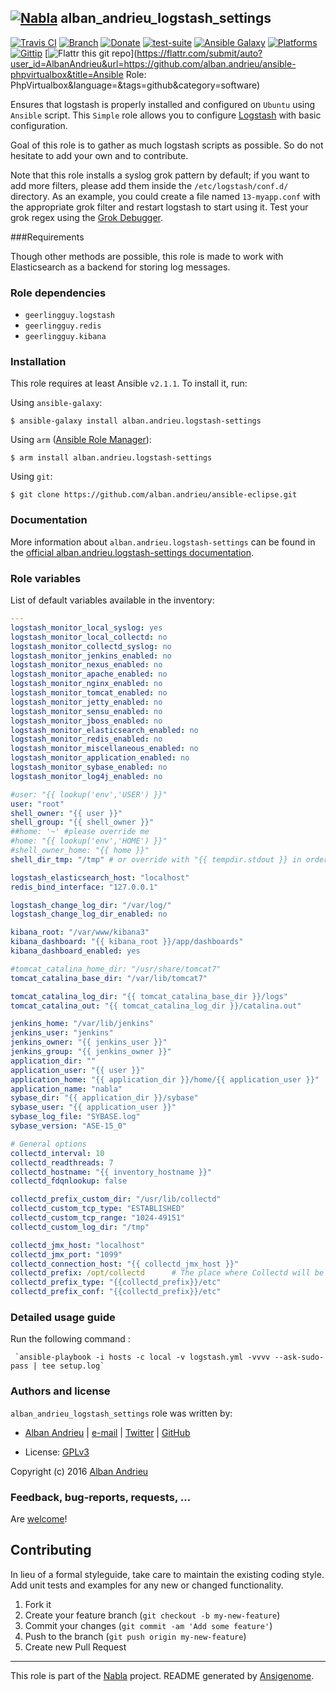 ## [![Nabla](https://debops.org/images/debops-small.png)](https://github.com/AlbanAndrieu) alban_andrieu_logstash_settings

<!-- This file was generated by Ansigenome. Do not edit this file directly but
     instead have a look at the files in the ./meta/ directory. -->

[![Travis CI](https://img.shields.io/travis/AlbanAndrieu/ansible-logstash-settings.svg?style=flat)](https://travis-ci.org/AlbanAndrieu/ansible-logstash-settings)
[![Branch](http://img.shields.io/github/tag/AlbanAndrieu/ansible-logstash-settings.svg?style=flat-square)](https://github.com/AlbanAndrieu/ansible-logstash-settings/tree/master)
[![Donate](https://img.shields.io/gratipay/AlbanAndrieu.svg?style=flat)](https://www.gratipay.com/AlbanAndrieu)
[![test-suite](https://img.shields.io/badge/test--suite-ansible--alban__andrieu__logstash__settings-blue.svg?style=flat)](https://github.com/AlbanAndrieu/test-suite/tree/master/ansible-alban_andrieu_logstash_settings/)
[![Ansible Galaxy](https://img.shields.io/badge/galaxy-alban.andrieu.logstash--settings-660198.svg?style=flat)](https://galaxy.ansible.com/detail#/role/3083)
[![Platforms](http://img.shields.io/badge/platforms-ubuntu-lightgrey.svg?style=flat)](#)
[![Gittip](http://img.shields.io/gittip/alban.andrieu.svg)](https://www.gittip.com/alban.andrieu/)
[![Flattr this git repo](http://api.flattr.com/button/flattr-badge-large.png)](https://flattr.com/submit/auto?user_id=AlbanAndrieu&url=https://github.com/alban.andrieu/ansible-phpvirtualbox&title=Ansible Role: PhpVirtualbox&language=&tags=github&category=software)

Ensures that logstash is properly installed and configured on `Ubuntu` using `Ansible` script.
This ``Simple`` role allows you to configure [Logstash](http://www.elasticsearch.org/overview/logstash/) with basic configuration.

Goal of this role is to gather as much logstash scripts as possible.
So do not hesitate to add your own and to contribute.

Note that this role installs a syslog grok pattern by default; if you want to add more filters, please add them inside the `/etc/logstash/conf.d/` directory. As an example, you could create a file named `13-myapp.conf` with the appropriate grok filter and restart logstash to start using it. Test your grok regex using the [Grok Debugger](http://grokdebug.herokuapp.com/).

###Requirements

Though other methods are possible, this role is made to work with Elasticsearch as a backend for storing log messages.


### Role dependencies

- `geerlingguy.logstash`
- `geerlingguy.redis`
- `geerlingguy.kibana`
### Installation

This role requires at least Ansible `v2.1.1`. To install it, run:

Using `ansible-galaxy`:
```shell
$ ansible-galaxy install alban.andrieu.logstash-settings
```

Using `arm` ([Ansible Role Manager](https://github.com/mirskytech/ansible-role-manager/)):
```shell
$ arm install alban.andrieu.logstash-settings
```

Using `git`:
```shell
$ git clone https://github.com/alban.andrieu/ansible-eclipse.git
```

### Documentation

More information about `alban.andrieu.logstash-settings` can be found in the
[official alban.andrieu.logstash-settings documentation](https://docs.debops.org/en/latest/ansible/roles/ansible-logstash-settings/docs/).


### Role variables

List of default variables available in the inventory:

```YAML
---
logstash_monitor_local_syslog: yes
logstash_monitor_local_collectd: no
logstash_monitor_collectd_syslog: no
logstash_monitor_jenkins_enabled: no
logstash_monitor_nexus_enabled: no
logstash_monitor_apache_enabled: no
logstash_monitor_nginx_enabled: no
logstash_monitor_tomcat_enabled: no
logstash_monitor_jetty_enabled: no
logstash_monitor_sensu_enabled: no
logstash_monitor_jboss_enabled: no
logstash_monitor_elasticsearch_enabled: no
logstash_monitor_redis_enabled: no
logstash_monitor_miscellaneous_enabled: no
logstash_monitor_application_enabled: no
logstash_monitor_sybase_enabled: no
logstash_monitor_log4j_enabled: no

#user: "{{ lookup('env','USER') }}"
user: "root"
shell_owner: "{{ user }}"
shell_group: "{{ shell_owner }}"
##home: '~' #please override me
#home: "{{ lookup('env','HOME') }}"
#shell_owner_home: "{{ home }}"
shell_dir_tmp: "/tmp" # or override with "{{ tempdir.stdout }} in order to have be sure to download the file"

logstash_elasticsearch_host: "localhost"
redis_bind_interface: "127.0.0.1"

logstash_change_log_dir: "/var/log/"
logstash_change_log_dir_enabled: no

kibana_root: "/var/www/kibana3"
kibana_dashboard: "{{ kibana_root }}/app/dashboards"
kibana_dashboard_enabled: yes

#tomcat_catalina_home_dir: "/usr/share/tomcat7"
tomcat_catalina_base_dir: "/var/lib/tomcat7"

tomcat_catalina_log_dir: "{{ tomcat_catalina_base_dir }}/logs"
tomcat_catalina_out: "{{ tomcat_catalina_log_dir }}/catalina.out"

jenkins_home: "/var/lib/jenkins"
jenkins_user: "jenkins"
jenkins_owner: "{{ jenkins_user }}"
jenkins_group: "{{ jenkins_owner }}"
application_dir: ""
application_user: "{{ user }}"
application_home: "{{ application_dir }}/home/{{ application_user }}"
application_name: "nabla"
sybase_dir: "{{ application_dir }}/sybase"
sybase_user: "{{ application_user }}"
sybase_log_file: "SYBASE.log"
sybase_version: "ASE-15_0"

# General options
collectd_interval: 10
collectd_readthreads: 7
collectd_hostname: "{{ inventory_hostname }}"
collectd_fdqnlookup: false

collectd_prefix_custom_dir: "/usr/lib/collectd"
collectd_custom_tcp_type: "ESTABLISHED"
collectd_custom_tcp_range: "1024-49151"
collectd_custom_log_dir: "/tmp"

collectd_jmx_host: "localhost"
collectd_jmx_port: "1099"
collectd_connection_host: "{{ collectd_jmx_host }}"
collectd_prefix: /opt/collectd      # The place where Collectd will be installed
collectd_prefix_type: "{{collectd_prefix}}/etc"
collectd_prefix_conf: "{{collectd_prefix}}/etc"
```


### Detailed usage guide

Run the following command :

     `ansible-playbook -i hosts -c local -v logstash.yml -vvvv --ask-sudo-pass | tee setup.log`


### Authors and license

`alban_andrieu_logstash_settings` role was written by:

- [Alban Andrieu](fr.linkedin.com/in/nabla/) | [e-mail](mailto:alban.andrieu@free.fr) | [Twitter](https://twitter.com/AlbanAndrieu) | [GitHub](https://github.com/AlbanAndrieu)

- License: [GPLv3](https://tldrlegal.com/license/gnu-general-public-license-v3-%28gpl-3%29)

Copyright (c) 2016 [Alban Andrieu](https://alban-andrieu.com/)

### Feedback, bug-reports, requests, ...

Are [welcome](https://github.com/AlbanAndrieu/ansible-logstash-settings/issues)!

## Contributing
In lieu of a formal styleguide, take care to maintain the existing coding style. Add unit tests and examples for any new or changed functionality.

1. Fork it
2. Create your feature branch (`git checkout -b my-new-feature`)
3. Commit your changes (`git commit -am 'Add some feature'`)
4. Push to the branch (`git push origin my-new-feature`)
5. Create new Pull Request

***

This role is part of the [Nabla](https://github.com/AlbanAndrieu) project.
README generated by [Ansigenome](https://github.com/nickjj/ansigenome/).
